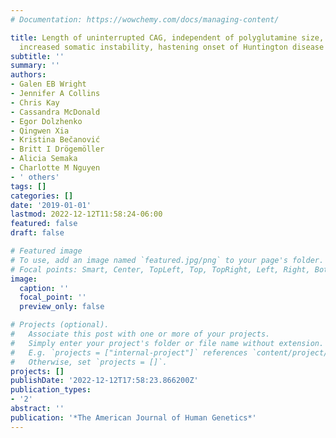 ```yaml
---
# Documentation: https://wowchemy.com/docs/managing-content/

title: Length of uninterrupted CAG, independent of polyglutamine size, results in
  increased somatic instability, hastening onset of Huntington disease
subtitle: ''
summary: ''
authors:
- Galen EB Wright
- Jennifer A Collins
- Chris Kay
- Cassandra McDonald
- Egor Dolzhenko
- Qingwen Xia
- Kristina Bečanović
- Britt I Drögemöller
- Alicia Semaka
- Charlotte M Nguyen
- ' others'
tags: []
categories: []
date: '2019-01-01'
lastmod: 2022-12-12T11:58:24-06:00
featured: false
draft: false

# Featured image
# To use, add an image named `featured.jpg/png` to your page's folder.
# Focal points: Smart, Center, TopLeft, Top, TopRight, Left, Right, BottomLeft, Bottom, BottomRight.
image:
  caption: ''
  focal_point: ''
  preview_only: false

# Projects (optional).
#   Associate this post with one or more of your projects.
#   Simply enter your project's folder or file name without extension.
#   E.g. `projects = ["internal-project"]` references `content/project/deep-learning/index.md`.
#   Otherwise, set `projects = []`.
projects: []
publishDate: '2022-12-12T17:58:23.866200Z'
publication_types:
- '2'
abstract: ''
publication: '*The American Journal of Human Genetics*'
---
```

